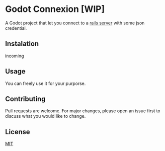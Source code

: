 # Godot Connexion [WIP]

A Godot project that let you connect to a [rails server](https://github.com/sassani134/ConnexionRails.git) with some json credential.

## Instalation
incoming

## Usage
You can freely use it for your purporse.

## Contributing
Pull requests are welcome. For major changes, please open an issue first to discuss what you would like to change.

## License
[MIT](https://choosealicense.com/licenses/mit/)